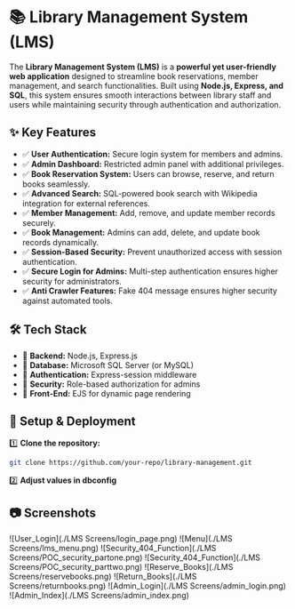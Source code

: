 # 📚 Library Management System (LMS)

The **Library Management System (LMS)** is a **powerful yet user-friendly web application** designed to streamline book reservations, member management, and search functionalities. Built using **Node.js, Express, and SQL**, this system ensures smooth interactions between library staff and users while maintaining security through authentication and authorization.

## ✨ Key Features
- ✅ **User Authentication:** Secure login system for members and admins.
- ✅ **Admin Dashboard:** Restricted admin panel with additional privileges.
- ✅ **Book Reservation System:** Users can browse, reserve, and return books seamlessly.
- ✅ **Advanced Search:** SQL-powered book search with Wikipedia integration for external references.
- ✅ **Member Management:** Add, remove, and update member records securely.
- ✅ **Book Management:** Admins can add, delete, and update book records dynamically.
- ✅ **Session-Based Security:** Prevent unauthorized access with session authentication.
- ✅ **Secure Login for Admins:** Multi-step authentication ensures higher security for administrators.
- ✅ **Anti Crawler Features:** Fake 404 message ensures higher security against automated tools.

## 🛠 Tech Stack
- 🔹 **Backend:** Node.js, Express.js
- 🔹 **Database:** Microsoft SQL Server (or MySQL)
- 🔹 **Authentication:** Express-session middleware
- 🔹 **Security:** Role-based authorization for admins
- 🔹 **Front-End:** EJS for dynamic page rendering

## 🚀 Setup & Deployment
1️⃣ **Clone the repository:**
   ```sh
   git clone https://github.com/your-repo/library-management.git
   ```

2️⃣ **Adjust values in dbconfig**


## 📷 Screenshots
![User_Login](./LMS Screens/login_page.png)
![Menu](./LMS Screens/lms_menu.png)
![Security_404_Function](./LMS Screens/POC_security_partone.png)
![Security_404_Function](./LMS Screens/POC_security_parttwo.png)
![Reserve_Books](./LMS Screens/reservebooks.png)
![Return_Books](./LMS Screens/returnbooks.png)
![Admin_Login](./LMS Screens/admin_login.png)
![Admin_Index](./LMS Screens/admin_index.png)


